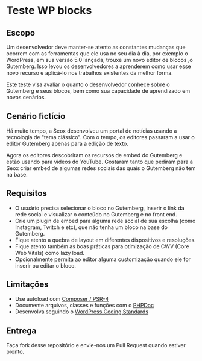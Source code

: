 # Teste WP blocks

## Escopo

Um desenvolvedor deve manter-se atento as constantes mudanças que ocorrem com as ferramentas que ele usa no seu dia à dia, por exemplo o WordPress, em sua versão 5.0 lançada, trouxe um novo editor de blocos ,o Gutemberg. Isso levou os desenvolvedores a aprenderem como usar esse novo recurso e aplicá-lo nos trabalhos existentes da melhor forma.

Este teste visa avaliar o quanto o desenvolvedor conhece sobre o Gutemberg e seus blocos, bem como sua capacidade de aprendizado em novos cenários.

## Cenário fictício

Há muito tempo, a Seox desenvolveu um portal de notícias usando a tecnologia de "tema clássico". Com o tempo, os editores passaram a usar o editor Gutemberg apenas para a edição de texto.

Agora os editores descobriram os recursos de embed do Gutemberg e estão usando para vídeos do YouTube. Gostaram tanto que pediram para a Seox criar embed de algumas redes sociais das quais o Gutemberg não tem na base.

## Requisitos

- O usuário precisa selecionar o bloco no Gutemberg, inserir o link da rede social e visualizar o conteúdo no Gutemberg e no front end.
- Crie um plugin de embed para alguma rede social de sua escolha (como Instagram, Twitch e etc), que não tenha um bloco na base do Gutemberg.
- Fique atento a quebra de layout em diferentes dispositivos e resoluções.
- Fique atento também as boas práticas para otimização de CWV (Core Web Vitals) como lazy load.
- Opcionalmente permita ao editor alguma customização quando ele for inserir ou editar o bloco.

## Limitações

- Use autoload com [Composer / PSR-4](https://getcomposer.org/doc/04-schema.md#psr-4)
- Documente arquivos, classes e funções com o [PHPDoc](https://www.phpdoc.org)
- Desenvolva seguindo o [WordPress Coding Standards](https://github.com/WordPress/WordPress-Coding-Standards)

## Entrega

Faça fork desse repositório e envie-nos um Pull Request quando estiver pronto.
